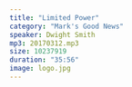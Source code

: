 ```yaml
---
title: "Limited Power"
category: "Mark's Good News"
speaker: Dwight Smith
mp3: 20170312.mp3
size: 10237919
duration: "35:56"
image: logo.jpg
---
```

